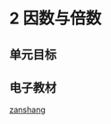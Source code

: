 # 2 因数与倍数

## 单元目标


## 电子教材

<Ebook grade="xxsx5b" :pages="5" :paged="17" ></Ebook>

[zanshang](../res/zanshang.md ':include')